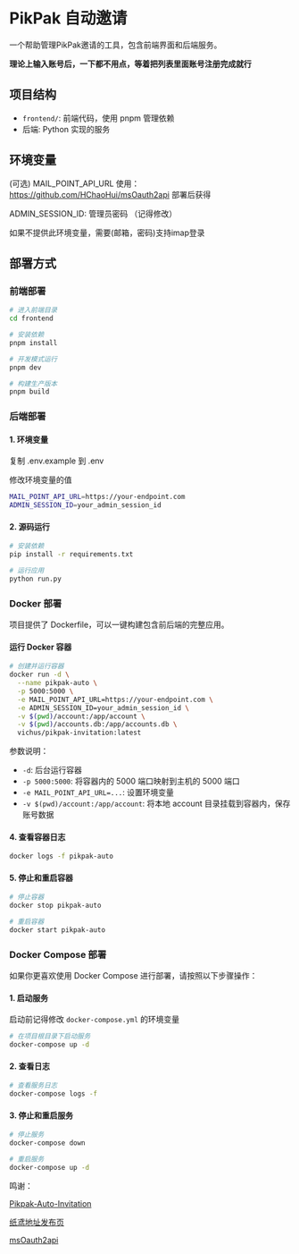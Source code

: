 # PikPak 自动邀请

一个帮助管理PikPak邀请的工具，包含前端界面和后端服务。

**理论上输入账号后，一下都不用点，等着把列表里面账号注册完成就行**

## 项目结构

- `frontend/`: 前端代码，使用 pnpm 管理依赖
- 后端: Python 实现的服务

## 环境变量
(可选) MAIL_POINT_API_URL 使用：https://github.com/HChaoHui/msOauth2api 部署后获得

ADMIN_SESSION_ID: 管理员密码 （记得修改）

如果不提供此环境变量，需要(邮箱，密码)支持imap登录

## 部署方式

### 前端部署

```bash
# 进入前端目录
cd frontend

# 安装依赖
pnpm install

# 开发模式运行
pnpm dev

# 构建生产版本
pnpm build
```

### 后端部署

#### 1. 环境变量
复制 .env.example 到 .env

修改环境变量的值

```bash
MAIL_POINT_API_URL=https://your-endpoint.com
ADMIN_SESSION_ID=your_admin_session_id
```

#### 2. 源码运行

```bash
# 安装依赖
pip install -r requirements.txt

# 运行应用
python run.py
```

### Docker 部署

项目提供了 Dockerfile，可以一键构建包含前后端的完整应用。

#### 运行 Docker 容器

```bash
# 创建并运行容器
docker run -d \
  --name pikpak-auto \
  -p 5000:5000 \
  -e MAIL_POINT_API_URL=https://your-endpoint.com \
  -e ADMIN_SESSION_ID=your_admin_session_id \
  -v $(pwd)/account:/app/account \
  -v $(pwd)/accounts.db:/app/accounts.db \
  vichus/pikpak-invitation:latest
```

参数说明：
- `-d`: 后台运行容器
- `-p 5000:5000`: 将容器内的 5000 端口映射到主机的 5000 端口
- `-e MAIL_POINT_API_URL=...`: 设置环境变量
- `-v $(pwd)/account:/app/account`: 将本地 account 目录挂载到容器内，保存账号数据

#### 4. 查看容器日志

```bash
docker logs -f pikpak-auto
```

#### 5. 停止和重启容器

```bash
# 停止容器
docker stop pikpak-auto

# 重启容器
docker start pikpak-auto
```

### Docker Compose 部署

如果你更喜欢使用 Docker Compose 进行部署，请按照以下步骤操作：

#### 1. 启动服务

启动前记得修改 `docker-compose.yml` 的环境变量

```bash
# 在项目根目录下启动服务
docker-compose up -d
```

#### 2. 查看日志

```bash
# 查看服务日志
docker-compose logs -f
```

#### 3. 停止和重启服务

```bash
# 停止服务
docker-compose down

# 重启服务
docker-compose up -d
```

鸣谢：

[Pikpak-Auto-Invitation](https://github.com/Bear-biscuit/Pikpak-Auto-Invitation)

[纸鸢地址发布页](https://kiteyuan.info/)

[msOauth2api](https://github.com/HChaoHui/msOauth2api)
